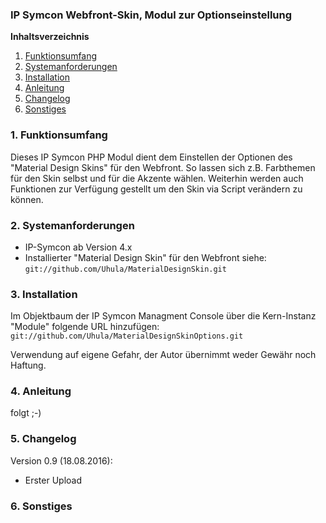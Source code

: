 ### IP Symcon Webfront-Skin, Modul zur Optionseinstellung

**Inhaltsverzeichnis**

1. [Funktionsumfang](#1-funktionsumfang) 
2. [Systemanforderungen](#2-systemanforderungen)
3. [Installation](#3-installation)
4. [Anleitung](#4-anleitung)
5. [Changelog](#5-changelog) 
6. [Sonstiges](#6-sonstiges) 


### 1. Funktionsumfang
Dieses IP Symcon PHP Modul dient dem Einstellen der Optionen des "Material Design Skins" für den Webfront.
So lassen sich z.B. Farbthemen für den Skin selbst und für die Akzente wählen.
Weiterhin werden auch Funktionen zur Verfügung gestellt um den Skin via Script verändern zu können.

### 2. Systemanforderungen
* IP-Symcon ab Version 4.x
* Installierter "Material Design Skin" für den Webfront
  siehe: `git://github.com/Uhula/MaterialDesignSkin.git`


### 3. Installation
Im Objektbaum der IP Symcon Managment Console über die Kern-Instanz "Module" folgende URL hinzufügen:
`git://github.com/Uhula/MaterialDesignSkinOptions.git`

Verwendung auf eigene Gefahr, der Autor übernimmt weder Gewähr noch Haftung.

### 4. Anleitung
folgt ;-)

### 5. Changelog
Version 0.9 (18.08.2016):
  - Erster Upload


### 6. Sonstiges

